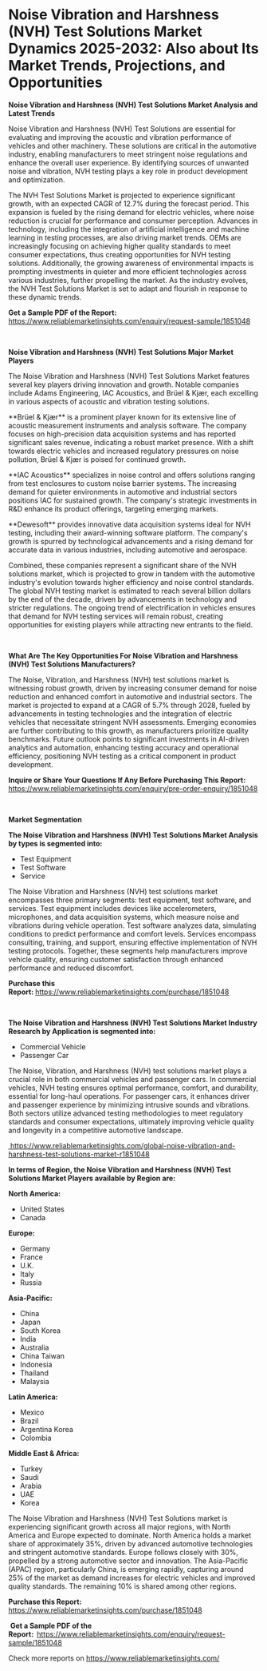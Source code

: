 <p><h1>Noise Vibration and Harshness (NVH) Test Solutions Market Dynamics 2025-2032: Also about Its Market Trends, Projections, and Opportunities</h1></p><p><strong>Noise Vibration and Harshness (NVH) Test Solutions Market Analysis and Latest Trends</strong></p>
<p><p>Noise Vibration and Harshness (NVH) Test Solutions are essential for evaluating and improving the acoustic and vibration performance of vehicles and other machinery. These solutions are critical in the automotive industry, enabling manufacturers to meet stringent noise regulations and enhance the overall user experience. By identifying sources of unwanted noise and vibration, NVH testing plays a key role in product development and optimization.</p><p>The NVH Test Solutions Market is projected to experience significant growth, with an expected CAGR of 12.7% during the forecast period. This expansion is fueled by the rising demand for electric vehicles, where noise reduction is crucial for performance and consumer perception. Advances in technology, including the integration of artificial intelligence and machine learning in testing processes, are also driving market trends. OEMs are increasingly focusing on achieving higher quality standards to meet consumer expectations, thus creating opportunities for NVH testing solutions. Additionally, the growing awareness of environmental impacts is prompting investments in quieter and more efficient technologies across various industries, further propelling the market. As the industry evolves, the NVH Test Solutions Market is set to adapt and flourish in response to these dynamic trends.</p></p>
<p><strong>Get a Sample PDF of the Report:&nbsp;</strong> <a href="https://www.reliablemarketinsights.com/enquiry/request-sample/1851048?utm_campaign=2531&utm_medium=2&utm_source=Github&utm_content=ia&utm_term=31032025&utm_id=noise-vibration-and-harshness-nvh-test-solutions">https://www.reliablemarketinsights.com/enquiry/request-sample/1851048</a></p>
<p>&nbsp;</p>
<p><strong>Noise Vibration and Harshness (NVH) Test Solutions Major Market Players</strong></p>
<p><p>The Noise Vibration and Harshness (NVH) Test Solutions Market features several key players driving innovation and growth. Notable companies include Adams Engineering, IAC Acoustics, and Brüel & Kjær, each excelling in various aspects of acoustic and vibration testing solutions.</p><p>**Brüel & Kjær** is a prominent player known for its extensive line of acoustic measurement instruments and analysis software. The company focuses on high-precision data acquisition systems and has reported significant sales revenue, indicating a robust market presence. With a shift towards electric vehicles and increased regulatory pressures on noise pollution, Brüel & Kjær is poised for continued growth.</p><p>**IAC Acoustics** specializes in noise control and offers solutions ranging from test enclosures to custom noise barrier systems. The increasing demand for quieter environments in automotive and industrial sectors positions IAC for sustained growth. The company's strategic investments in R&D enhance its product offerings, targeting emerging markets.</p><p>**Dewesoft** provides innovative data acquisition systems ideal for NVH testing, including their award-winning software platform. The company's growth is spurred by technological advancements and a rising demand for accurate data in various industries, including automotive and aerospace.</p><p>Combined, these companies represent a significant share of the NVH solutions market, which is projected to grow in tandem with the automotive industry's evolution towards higher efficiency and noise control standards. The global NVH testing market is estimated to reach several billion dollars by the end of the decade, driven by advancements in technology and stricter regulations. The ongoing trend of electrification in vehicles ensures that demand for NVH testing services will remain robust, creating opportunities for existing players while attracting new entrants to the field.</p></p>
<p>&nbsp;</p>
<p><strong>What Are The Key Opportunities For Noise Vibration and Harshness (NVH) Test Solutions Manufacturers?</strong></p>
<p><p>The Noise, Vibration, and Harshness (NVH) test solutions market is witnessing robust growth, driven by increasing consumer demand for noise reduction and enhanced comfort in automotive and industrial sectors. The market is projected to expand at a CAGR of 5.7% through 2028, fueled by advancements in testing technologies and the integration of electric vehicles that necessitate stringent NVH assessments. Emerging economies are further contributing to this growth, as manufacturers prioritize quality benchmarks. Future outlook points to significant investments in AI-driven analytics and automation, enhancing testing accuracy and operational efficiency, positioning NVH testing as a critical component in product development.</p></p>
<p><strong>Inquire or Share Your Questions If Any Before Purchasing This Report:</strong> <a href="https://www.reliablemarketinsights.com/enquiry/pre-order-enquiry/1851048?utm_campaign=2531&utm_medium=2&utm_source=Github&utm_content=ia&utm_term=31032025&utm_id=noise-vibration-and-harshness-nvh-test-solutions">https://www.reliablemarketinsights.com/enquiry/pre-order-enquiry/1851048</a></p>
<p>&nbsp;</p>
<p><strong>Market Segmentation</strong></p>
<p><strong>The Noise Vibration and Harshness (NVH) Test Solutions Market Analysis by types is segmented into:</strong></p>
<p><ul><li>Test Equipment</li><li>Test Software</li><li>Service</li></ul></p>
<p><p>The Noise Vibration and Harshness (NVH) test solutions market encompasses three primary segments: test equipment, test software, and services. Test equipment includes devices like accelerometers, microphones, and data acquisition systems, which measure noise and vibrations during vehicle operation. Test software analyzes data, simulating conditions to predict performance and comfort levels. Services encompass consulting, training, and support, ensuring effective implementation of NVH testing protocols. Together, these segments help manufacturers improve vehicle quality, ensuring customer satisfaction through enhanced performance and reduced discomfort.</p></p>
<p><strong>Purchase this Report:&nbsp;</strong><a href="https://www.reliablemarketinsights.com/purchase/1851048?utm_campaign=2531&utm_medium=2&utm_source=Github&utm_content=ia&utm_term=31032025&utm_id=noise-vibration-and-harshness-nvh-test-solutions">https://www.reliablemarketinsights.com/purchase/1851048</a></p>
<p>&nbsp;</p>
<p><strong>The Noise Vibration and Harshness (NVH) Test Solutions Market Industry Research by Application is segmented into:</strong></p>
<p><ul><li>Commercial Vehicle</li><li>Passenger Car</li></ul></p>
<p><p>The Noise, Vibration, and Harshness (NVH) test solutions market plays a crucial role in both commercial vehicles and passenger cars. In commercial vehicles, NVH testing ensures optimal performance, comfort, and durability, essential for long-haul operations. For passenger cars, it enhances driver and passenger experience by minimizing intrusive sounds and vibrations. Both sectors utilize advanced testing methodologies to meet regulatory standards and consumer expectations, ultimately improving vehicle quality and longevity in a competitive automotive landscape.</p></p>
<p><a href="https://www.reliablemarketinsights.com/global-noise-vibration-and-harshness-test-solutions-market-r1851048?utm_campaign=2531&utm_medium=2&utm_source=Github&utm_content=ia&utm_term=31032025&utm_id=noise-vibration-and-harshness-nvh-test-solutions">&nbsp;https://www.reliablemarketinsights.com/global-noise-vibration-and-harshness-test-solutions-market-r1851048</a></p>
<p><strong>In terms of Region, the Noise Vibration and Harshness (NVH) Test Solutions Market Players available by Region are:</strong></p>
<p>
    <p> <strong> North America: </strong>
        <ul>
            <li>United States</li>
            <li>Canada</li>
        </ul>
        </p> 
    <p> <strong> Europe: </strong>
        <ul>
            <li>Germany</li>
            <li>France</li>
            <li>U.K.</li>
            <li>Italy</li>
            <li>Russia</li>
        </ul>
        </p> 
    <p> <strong> Asia-Pacific: </strong>
        <ul>
            <li>China</li>
            <li>Japan</li>
            <li>South Korea</li>
            <li>India</li>
            <li>Australia</li>
            <li>China Taiwan</li>
            <li>Indonesia</li>
            <li>Thailand</li>
            <li>Malaysia</li>
        </ul>
        </p> 
    <p> <strong> Latin America: </strong>
        <ul>
            <li>Mexico</li>
            <li>Brazil</li>
            <li>Argentina Korea</li>
            <li>Colombia</li>
        </ul>
        </p> 
    <p> <strong> Middle East & Africa: </strong>
        <ul>
            <li>Turkey</li>
            <li>Saudi</li>
            <li>Arabia</li>
            <li>UAE</li>
            <li>Korea</li>
        </ul>
    </p>
    </p>
<p><p>The Noise Vibration and Harshness (NVH) Test Solutions market is experiencing significant growth across all major regions, with North America and Europe expected to dominate. North America holds a market share of approximately 35%, driven by advanced automotive technologies and stringent automotive standards. Europe follows closely with 30%, propelled by a strong automotive sector and innovation. The Asia-Pacific (APAC) region, particularly China, is emerging rapidly, capturing around 25% of the market as demand increases for electric vehicles and improved quality standards. The remaining 10% is shared among other regions.</p></p>
<p><strong>Purchase this Report: </strong><a href="https://www.reliablemarketinsights.com/purchase/1851048?utm_campaign=2531&utm_medium=2&utm_source=Github&utm_content=ia&utm_term=31032025&utm_id=noise-vibration-and-harshness-nvh-test-solutions">https://www.reliablemarketinsights.com/purchase/1851048</a></p>
<p>&nbsp;<strong>Get a Sample PDF of the Report:&nbsp;&nbsp;</strong><a href="https://www.reliablemarketinsights.com/enquiry/request-sample/1851048?utm_campaign=2531&utm_medium=2&utm_source=Github&utm_content=ia&utm_term=31032025&utm_id=noise-vibration-and-harshness-nvh-test-solutions">https://www.reliablemarketinsights.com/enquiry/request-sample/1851048</a></p>
<p><strong></strong></p>
<p>Check more reports on <a href="https://www.reliablemarketinsights.com/?utm_campaign=2531&utm_medium=2&utm_source=Github&utm_content=ia&utm_term=31032025&utm_id=noise-vibration-and-harshness-nvh-test-solutions">https://www.reliablemarketinsights.com/</a></p>